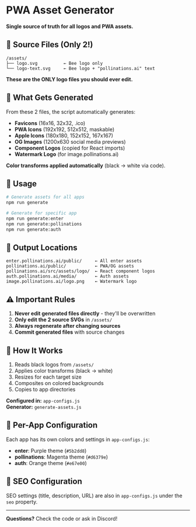 # PWA Asset Generator

**Single source of truth for all logos and PWA assets.**

## 📁 Source Files (Only 2!)

```
/assets/
├── logo.svg          ← Bee logo only
└── logo-text.svg     ← Bee logo + "pollinations.ai" text
```

**These are the ONLY logo files you should ever edit.**

## 🎨 What Gets Generated

From these 2 files, the script automatically generates:

- **Favicons** (16x16, 32x32, .ico)
- **PWA Icons** (192x192, 512x512, maskable)
- **Apple Icons** (180x180, 152x152, 167x167)
- **OG Images** (1200x630 social media previews)
- **Component Logos** (copied for React imports)
- **Watermark Logo** (for image.pollinations.ai)

**Color transforms applied automatically** (black → white via code).

## 🚀 Usage

```bash
# Generate assets for all apps
npm run generate

# Generate for specific app
npm run generate:enter
npm run generate:pollinations
npm run generate:auth
```

## 📍 Output Locations

```
enter.pollinations.ai/public/     ← All enter assets
pollinations.ai/public/           ← PWA/OG assets
pollinations.ai/src/assets/logo/  ← React component logos
auth.pollinations.ai/media/       ← Auth assets
image.pollinations.ai/logo.png    ← Watermark logo
```

## ⚠️ Important Rules

1. **Never edit generated files directly** - they'll be overwritten
2. **Only edit the 2 source SVGs** in `/assets/`
3. **Always regenerate after changing sources**
4. **Commit generated files** with source changes

## 🔧 How It Works

1. Reads black logos from `/assets/`
2. Applies color transforms (black → white)
3. Resizes for each target size
4. Composites on colored backgrounds
5. Copies to app directories

**Configured in:** `app-configs.js`  
**Generator:** `generate-assets.js`

## 🎯 Per-App Configuration

Each app has its own colors and settings in `app-configs.js`:

- **enter**: Purple theme (`#5b2dd8`)
- **pollinations**: Magenta theme (`#d6379e`)
- **auth**: Orange theme (`#e67e00`)

## 📝 SEO Configuration

SEO settings (title, description, URL) are also in `app-configs.js` under the `seo` property.

---

**Questions?** Check the code or ask in Discord!
